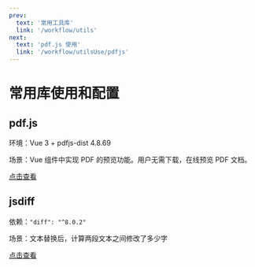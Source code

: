 ```yaml
---
prev:
  text: '常用工具库'
  link: '/workflow/utils'
next:
  text: 'pdf.js 使用'
  link: '/workflow/utilsUse/pdfjs'
---
```


# 常用库使用和配置

## pdf.js

环境：Vue 3 + pdfjs-dist 4.8.69

场景：Vue 组件中实现 PDF 的预览功能。用户无需下载，在线预览 PDF 文档。

[点击查看](/workflow/utilsUse/pdfjs)


## jsdiff

依赖：`"diff": "^8.0.2"`

场景：文本替换后，计算两段文本之间修改了多少字

[点击查看](/workflow/utilsUse/jsdiff)